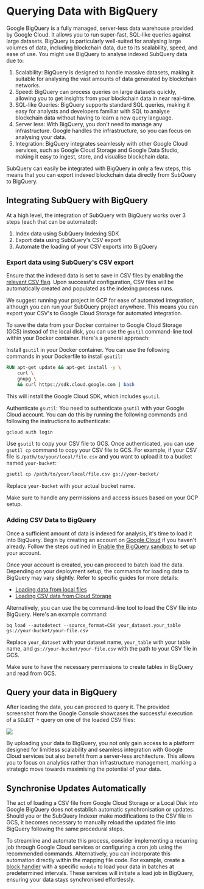# Querying Data with BigQuery

Google BigQuery is a fully managed, server-less data warehouse provided by Google Cloud. It allows you to run super-fast, SQL-like queries against large datasets. BigQuery is particularly well-suited for analysing large volumes of data, including blockchain data, due to its scalability, speed, and ease of use. You might use BigQuery to analyse indexed SubQuery data due to:

1. Scalability: BigQuery is designed to handle massive datasets, making it suitable for analysing the vast amounts of data generated by blockchain networks.
2. Speed: BigQuery can process queries on large datasets quickly, allowing you to get insights from your blockchain data in near real-time.
3. SQL-like Queries: BigQuery supports standard SQL queries, making it easy for analysts and developers familiar with SQL to analyse blockchain data without having to learn a new query language.
4. Server less: With BigQuery, you don't need to manage any infrastructure. Google handles the infrastructure, so you can focus on analysing your data.
5. Integration: BigQuery integrates seamlessly with other Google Cloud services, such as Google Cloud Storage and Google Data Studio, making it easy to ingest, store, and visualise blockchain data.

SubQuery can easily be integrated with BigQuery in only a few steps, this means that you can export indexed blockchain data directly from SubQuery to BigQuery.

## Integrating SubQuery with BigQuery

At a high level, the integration of SubQuery with BigQuery works over 3 steps (each that can be automated):

1. Index data using SubQuery Indexing SDK
2. Export data using SubQuery's CSV export
3. Automate the loading of your CSV exports into BigQuery

### Export data using SubQuery's CSV export

Ensure that the indexed data is set to save in CSV files by enabling the [relevant CSV flag](../../references.md#csv-out-dir). Upon successful configuration, CSV files will be automatically created and populated as the indexing process runs.

We suggest running your project in GCP for ease of automated integration, although you can run your SubQuery project anywhere. This means you can export your CSV's to Google Cloud Storage for automated integration.

To save the data from your Docker container to Google Cloud Storage (GCS) instead of the local disk, you can use the `gsutil` command-line tool within your Docker container. Here's a general approach:

Install `gsutil` in your Docker container. You can use the following commands in your Dockerfile to install `gsutil`:

```Dockerfile
RUN apt-get update && apt-get install -y \
    curl \
    gnupg \
    && curl https://sdk.cloud.google.com | bash
```

This will install the Google Cloud SDK, which includes `gsutil`.

Authenticate `gsutil`: You need to authenticate `gsutil` with your Google Cloud account. You can do this by running the following commands and following the instructions to authenticate:

```sh
gcloud auth login
```

Use `gsutil` to copy your CSV file to GCS. Once authenticated, you can use `gsutil cp` command to copy your CSV file to GCS. For example, if your CSV file is `/path/to/your/local/file.csv` and you want to upload it to a bucket named `your-bucket`:

```sh
gsutil cp /path/to/your/local/file.csv gs://your-bucket/
```

Replace `your-bucket` with your actual bucket name.

Make sure to handle any permissions and access issues based on your GCP setup.

### Adding CSV Data to BigQuery

Once a sufficient amount of data is indexed for analysis, it's time to load it into BigQuery. Begin by creating an account on [Google Cloud](https://cloud.google.com) if you haven't already. Follow the steps outlined in [Enable the BigQuery sandbox](https://cloud.google.com/bigquery/docs/sandbox) to set up your account.

Once your account is created, you can proceed to batch load the data. Depending on your deployment setup, the commands for loading data to BigQuery may vary slightly. Refer to specific guides for more details:

- [Loading data from local files](https://cloud.google.com/bigquery/docs/batch-loading-data#loading_data_from_local_files)
- [Loading CSV data from Cloud Storage](https://cloud.google.com/bigquery/docs/loading-data-cloud-storage-csv)

Alternatively, you can use the `bq` command-line tool to load the CSV file into BigQuery. Here's an example command:

`bq load --autodetect --source_format=CSV your_dataset.your_table gs://your-bucket/your-file.csv`

Replace `your_dataset` with your dataset name, `your_table` with your table name, and `gs://your-bucket/your-file.csv` with the path to your CSV file in GCS.

Make sure to have the necessary permissions to create tables in BigQuery and read from GCS.

## Query your data in BigQuery

After loading the data, you can proceed to query it. The provided screenshot from the Google Console showcases the successful execution of a `SELECT *` query on one of the loaded CSV files:

![](/assets/img/run_publish/bigquery/consoleBigquery.png)

By uploading your data to BigQuery, you not only gain access to a platform designed for limitless scalability and seamless integration with Google Cloud services but also benefit from a server-less architecture. This allows you to focus on analytics rather than infrastructure management, marking a strategic move towards maximising the potential of your data.

## Synchronise Updates Automatically

The act of loading a CSV file from Google Cloud Storage or a Local Disk into Google BigQuery does not establish automatic synchronisation or updates. Should you or the SubQuery Indexer make modifications to the CSV file in GCS, it becomes necessary to manually reload the updated file into BigQuery following the same procedural steps.

To streamline and automate this process, consider implementing a recurring job through Google Cloud services or configuring a cron job using the recommended commands. Alternatively, you can incorporate this automation directly within the mapping file code. For example, create a [block handler](../../../build/manifest/ethereum.md#mapping-handlers-and-filters) with a specific `modulo` to load your data in batches at predetermined intervals. These services will initiate a load job in BigQuery, ensuring your data stays synchronised effortlessly.
